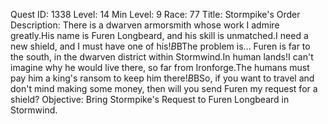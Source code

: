 Quest ID: 1338
Level: 14
Min Level: 9
Race: 77
Title: Stormpike's Order
Description: There is a dwarven armorsmith whose work I admire greatly.His name is Furen Longbeard, and his skill is unmatched.I need a new shield, and I must have one of his!$B$BThe problem is... Furen is far to the south, in the dwarven district within Stormwind.In human lands!I can't imagine why he would live there, so far from Ironforge.The humans must pay him a king's ransom to keep him there!$B$BSo, if you want to travel and don't mind making some money, then will you send Furen my request for a shield?
Objective: Bring Stormpike's Request to Furen Longbeard in Stormwind.
